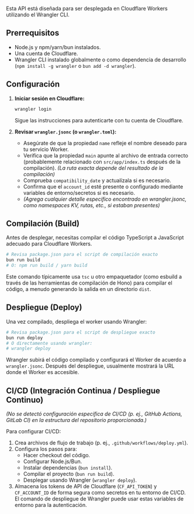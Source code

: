 Esta API está diseñada para ser desplegada en Cloudflare Workers utilizando el Wrangler CLI.

## Prerrequisitos

- Node.js y npm/yarn/bun instalados.
- Una cuenta de Cloudflare.
- Wrangler CLI instalado globalmente o como dependencia de desarrollo (`npm install -g wrangler` o `bun add -d wrangler`).

## Configuración

1. **Iniciar sesión en Cloudflare:**

   ```bash
   wrangler login
   ```

   Sigue las instrucciones para autenticarte con tu cuenta de Cloudflare.

2. **Revisar `wrangler.jsonc` (o `wrangler.toml`):**
   - Asegúrate de que la propiedad `name` refleje el nombre deseado para tu servicio Worker.
   - Verifica que la propiedad `main` apunte al archivo de entrada correcto (probablemente relacionado con `src/app/index.ts` después de la compilación). _(La ruta exacta depende del resultado de la compilación)_
   - Comprueba `compatibility_date` y actualízala si es necesario.
   - Confirma que el `account_id` esté presente o configurado mediante variables de entorno/secretos si es necesario.
   - _(Agrega cualquier detalle específico encontrado en wrangler.jsonc, como namespaces KV, rutas, etc., si estaban presentes)_

## Compilación (Build)

Antes de desplegar, necesitas compilar el código TypeScript a JavaScript adecuado para Cloudflare Workers.

```bash
# Revisa package.json para el script de compilación exacto
bun run build
# O: npm run build / yarn build
```

Este comando típicamente usa `tsc` u otro empaquetador (como esbuild a través de las herramientas de compilación de Hono) para compilar el código, a menudo generando la salida en un directorio `dist`.

## Despliegue (Deploy)

Una vez compilado, despliega el worker usando Wrangler:

```bash
# Revisa package.json para el script de despliegue exacto
bun run deploy
# O directamente usando wrangler:
# wrangler deploy
```

Wrangler subirá el código compilado y configurará el Worker de acuerdo a `wrangler.jsonc`. Después del despliegue, usualmente mostrará la URL donde el Worker es accesible.

## CI/CD (Integración Continua / Despliegue Continuo)

_(No se detectó configuración específica de CI/CD (p. ej., GitHub Actions, GitLab CI) en la estructura del repositorio proporcionada.)_

Para configurar CI/CD:

1. Crea archivos de flujo de trabajo (p. ej., `.github/workflows/deploy.yml`).
2. Configura los pasos para:
   - Hacer checkout del código.
   - Configurar Node.js/Bun.
   - Instalar dependencias (`bun install`).
   - Compilar el proyecto (`bun run build`).
   - Desplegar usando Wrangler (`wrangler deploy`).
3. Almacena los tokens de API de Cloudflare (`CF_API_TOKEN`) y `CF_ACCOUNT_ID` de forma segura como secretos en tu entorno de CI/CD. El comando de despliegue de Wrangler puede usar estas variables de entorno para la autenticación.
